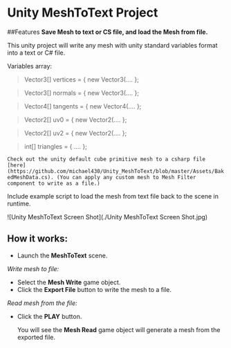 # Unity MeshToText Project

##Features
**Save Mesh to text or CS file, and load the Mesh from file.**

This unity project will write any mesh with unity standard variables format into a text or C# file.

Variables array: 
> Vector3[] vertices = { new Vector3(.... };

> Vector3[] normals = { new Vector3(.... };

> Vector4[] tangents = { new Vector4(.... };

> Vector2[] uv0 = { new Vector2(.... };

> Vector2[] uv2 = { new Vector2(.... };

> int[] triangles = { .... };

`Check out the unity default cube primitive mesh to a csharp file [here](https://github.com/michael430/Unity_MeshToText/blob/master/Assets/BakedMeshData.cs).
(You can apply any custom mesh to Mesh Filter component to write as a file.)`

Include example script to load the mesh from text file back to the scene in runtime.


![Unity MeshToText Screen Shot](./Unity MeshToText Screen Shot.jpg)

## How it works:

- Launch the **MeshToText** scene.

*Write mesh to file:*
- Select the **Mesh Write** game object.
- Click the **Export File** button to write the mesh to a file.

*Read mesh from the file:*
- Click the **PLAY** button. 
  
  You will see the **Mesh Read** game object will generate a mesh from the exported file.
